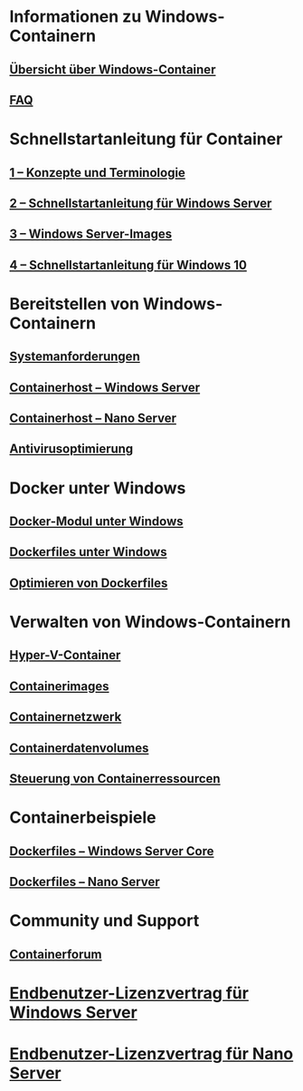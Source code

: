 # Informationen zu Windows-Containern
## [Übersicht über Windows-Container](about/about_overview.md)
## [FAQ](about/faq.md)

# Schnellstartanleitung für Container
## [1 – Konzepte und Terminologie](quick_start/quick_start.md)
## [2 – Schnellstartanleitung für Windows Server](quick_start/quick_start_windows_server.md)
## [3 – Windows Server-Images](quick_start/quick_start_images.md)
## [4 – Schnellstartanleitung für Windows 10](quick_start/quick_start_windows_10.md)

# Bereitstellen von Windows-Containern
## [Systemanforderungen](deployment/system_requirements.md)
## [Containerhost – Windows Server](deployment/deployment.md)
## [Containerhost – Nano Server](deployment/deployment_nano.md)
## [Antivirusoptimierung](https://msdn.microsoft.com/en-us/windows/hardware/drivers/ifs/anti-virus-optimization-for-windows-containers)

# Docker unter Windows
## [Docker-Modul unter Windows](docker/configure_docker_daemon.md)
## [Dockerfiles unter Windows](docker/manage_windows_dockerfile.md)
## [Optimieren von Dockerfiles](docker/optimize_windows_dockerfile.md)

# Verwalten von Windows-Containern
## [Hyper-V-Container](management/hyperv_container.md)
## [Containerimages](management/manage_images.md)
## [Containernetzwerk](management/container_networking.md)
## [Containerdatenvolumes](management/manage_data.md)
## [Steuerung von Containerressourcen](management/manage_resources.md)

# Containerbeispiele
## [Dockerfiles – Windows Server Core](https://github.com/Microsoft/Virtualization-Documentation/tree/master/windows-container-samples/windowsservercore)
## [Dockerfiles – Nano Server](https://github.com/Microsoft/Virtualization-Documentation/tree/master/windows-container-samples/nanoserver)

# Community und Support
## [Containerforum](https://social.msdn.microsoft.com/Forums/en-US/home?forum=windowscontainers)

# [Endbenutzer-Lizenzvertrag für Windows Server](EULA.md)
# [Endbenutzer-Lizenzvertrag für Nano Server](Nano_EULA.md)



<!--HONumber=Aug16_HO4-->


